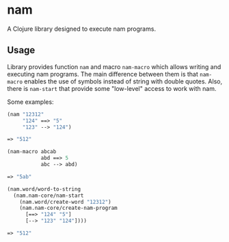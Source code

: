 # nam

A Clojure library designed to execute nam programs.

## Usage

Library provides function `nam` and macro `nam-macro` which allows writing and executing nam programs. The main
difference
between them is that `nam-macro` enables the use of symbols instead of string with double quotes. Also, there
is `nam-start`
that provide some "low-level" access to work with nam.

Some examples:

```clojure
(nam "12312"
     "124" ==> "5"
     "123" --> "124")

=> "512"
```

```clojure
(nam-macro abcab
           abd ==> 5
           abc --> abd)

=> "5ab"
```

```clojure
(nam.word/word-to-string
  (nam.nam-core/nam-start
    (nam.word/create-word "12312")
    (nam.nam-core/create-nam-program
      [==> "124" "5"]
      [--> "123" "124"])))

=> "512"
```


